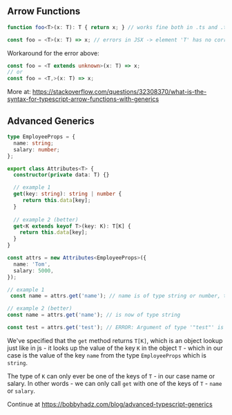 
## Arrow Functions

```ts
function foo<T>(x: T): T { return x; } // works fine both in .ts and .tsx
```

```ts
const foo = <T>(x: T) => x; // errors in JSX -> element 'T' has no corresponding closing tag
```

Workaround for the error above:

```ts
const foo = <T extends unknown>(x: T) => x;
// or
const foo = <T,>(x: T) => x;
```

More at: https://stackoverflow.com/questions/32308370/what-is-the-syntax-for-typescript-arrow-functions-with-generics

## Advanced Generics

```ts
type EmployeeProps = {
  name: string;
  salary: number;
};

export class Attributes<T> {
  constructor(private data: T) {}

  // example 1
  get(key: string): string | number {
     return this.data[key];
  }
  
  // example 2 (better)
  get<K extends keyof T>(key: K): T[K] {
    return this.data[key];
  }
}

const attrs = new Attributes<EmployeeProps>({
  name: 'Tom',
  salary: 5000,
});

// example 1
 const name = attrs.get('name'); // name is of type string or number, that's  what we have hardcoded as a return of the get method

// example 2 (better)
const name = attrs.get('name'); // is now of type string

const test = attrs.get('test'); // ERROR: Argument of type '"test"' is not assignable to parameter of type '"name" | "salary"'.
```
We've specified that the `get` method returns `T[K]`, which is an object lookup just like in js - it looks up the value of the key `K` in the object `T` - which in our case is the value of the key `name` from the type `EmployeeProps` which is `string`.

The type of `K` can only ever be one of the keys of `T` - in our case name or salary. In other words - we can only call `get` with one of the keys of `T` - `name` or `salary`.

Continue at https://bobbyhadz.com/blog/advanced-typescript-generics

